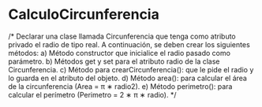 # CalculoCircunferencia

/*
Declarar una clase llamada Circunferencia que tenga como atributo privado el radio de
tipo real. A continuación, se deben crear los siguientes métodos:
a) Método constructor que inicialice el radio pasado como parámetro.
b) Métodos get y set para el atributo radio de la clase Circunferencia.
c) Método para crearCircunferencia(): que le pide el radio y lo guarda en el atributo del
objeto.
d) Método area(): para calcular el área de la circunferencia (Area = π ∗ radio2).
e) Método perimetro(): para calcular el perímetro (Perimetro = 2 ∗ π ∗ radio).
 */
